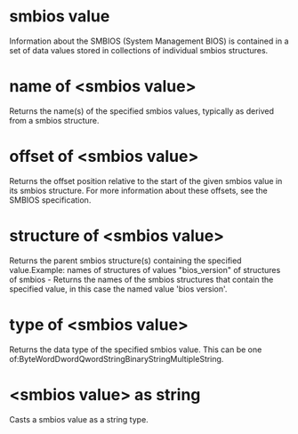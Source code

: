 # smbios value

Information about the SMBIOS (System Management BIOS) is contained in a set of data values stored in collections of individual smbios structures.

# name of &lt;smbios value&gt;

Returns the name(s) of the specified smbios values, typically as derived from a smbios structure.

# offset of &lt;smbios value&gt;

Returns the offset position relative to the start of the given smbios value in its smbios structure. For more information about these offsets, see the SMBIOS specification.

# structure of &lt;smbios value&gt;

Returns the parent smbios structure(s) containing the specified value.Example: names of structures of values &quot;bios_version&quot; of structures of smbios - Returns the names of the smbios structures that contain the specified value, in this case the named value &#39;bios version&#39;.

# type of &lt;smbios value&gt;

Returns the data type of the specified smbios value. This can be one of:ByteWordDwordQwordStringBinaryStringMultipleString.

# &lt;smbios value&gt; as string

Casts a smbios value as a string type.
